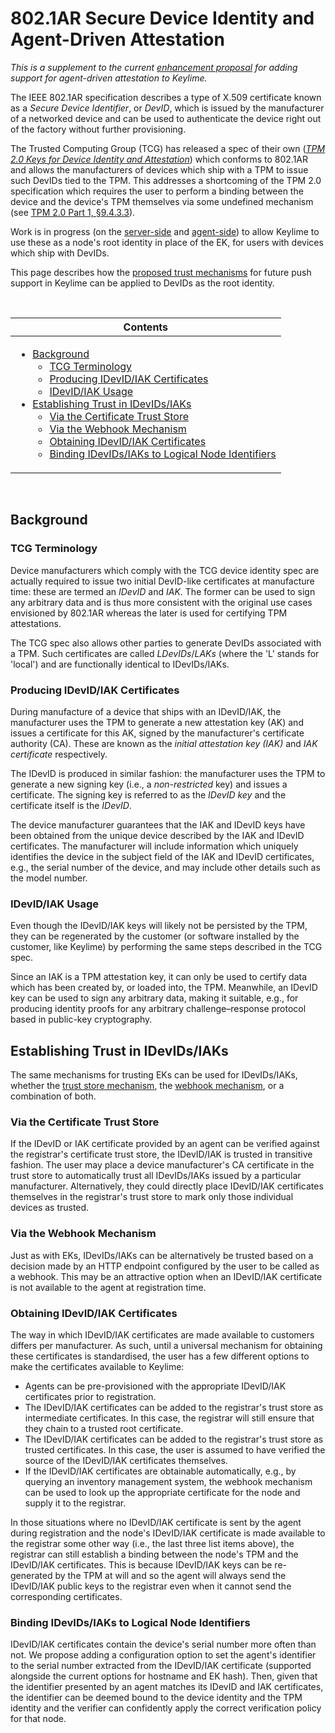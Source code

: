 # 802.1AR Secure Device Identity and Agent-Driven Attestation

_This is a supplement to the current [enhancement proposal](https://github.com/keylime/enhancements/issues/103) for adding support for agent-driven attestation to Keylime._

The IEEE 802.1AR specification describes a type of X.509 certificate known as a _Secure Device Identifier_, or _DevID_, which is issued by the manufacturer of a networked device and can be used to authenticate the device right out of the factory without further provisioning.

The Trusted Computing Group (TCG) has released a spec of their own ([_TPM 2.0 Keys for Device Identity and Attestation_](https://trustedcomputinggroup.org/wp-content/uploads/TPM-2p0-Keys-for-Device-Identity-and-Attestation_v1_r12_pub10082021.pdf)) which conforms to 802.1AR and allows the manufacturers of devices which ship with a TPM to issue such DevIDs tied to the TPM. This addresses a shortcoming of the TPM 2.0 specification which requires the user to perform a binding between the device and the device's TPM themselves via some undefined mechanism (see [TPM 2.0 Part 1, §9.4.3.3](https://trustedcomputinggroup.org/wp-content/uploads/TPM-Rev-2.0-Part-1-Architecture-01.07-2014-03-13.pdf#%5B%7B%22num%22%3A466%2C%22gen%22%3A0%7D%2C%7B%22name%22%3A%22XYZ%22%7D%2C70%2C698%2C0%5D)).

Work is in progress (on the [server-side](https://github.com/keylime/keylime/pull/1416) and [agent-side](https://github.com/keylime/rust-keylime/pull/608)) to allow Keylime to use these as a node's root identity in place of the EK, for users with devices which ship with DevIDs.

This page describes how the [proposed trust mechanisms](https://gist.github.com/stringlytyped/367dd6cd29141f4f97b142035203b12a#proposed-trust-mechanisms) for future push support in Keylime can be applied to DevIDs as the root identity.

<br>

<table>
<thead><tr>
    <th>Contents</th>
</tr></thead>
<tbody><tr><td>

- [Background](#background)
    - [TCG Terminology](#tcg-terminology)
    - [Producing IDevID/IAK Certificates](#producing-idevidiak-certificates)
    - [IDevID/IAK Usage](#long-term-keys)
- [Establishing Trust in IDevIDs/IAKs](#establishing-trust-in-idevidsiaks)
    - [Via the Certificate Trust Store](#via-the-certificate-trust-store)
    - [Via the Webhook Mechanism](#via-the-webhook-mechanism)
    - [Obtaining IDevID/IAK Certificates](#obtaining-idevidiak-certificates)
    - [Binding IDevIDs/IAKs to Logical Node Identifiers](#binding-idevidsiaks-to-logical-node-identifiers)

</td></tr></tbody></table>

<br>

## Background

### TCG Terminology

Device manufacturers which comply with the TCG device identity spec are actually required to issue two initial DevID-like certificates at manufacture time: these are termed an _IDevID_ and _IAK_. The former can be used to sign any arbitrary data and is thus more consistent with the original use cases envisioned by 802.1AR whereas the later is used for certifying TPM attestations.

The TCG spec also allows other parties to generate DevIDs associated with a TPM. Such certificates are called _LDevIDs_/_LAKs_ (where the 'L' stands for 'local') and are functionally identical to IDevIDs/IAKs.

### Producing IDevID/IAK Certificates

During manufacture of a device that ships with an IDevID/IAK, the manufacturer uses the TPM to generate a new attestation key (AK) and issues a certificate for this AK, signed by the manufacturer's certificate authority (CA). These are known as the _initial attestation key (IAK)_ and _IAK certificate_ respectively.

The IDevID is produced in similar fashion: the manufacturer uses the TPM to generate a new signing key (i.e., a _non-restricted_ key) and issues a certificate. The signing key is referred to as the _IDevID key_ and the certificate itself is the _IDevID_.

The device manufacturer guarantees that the IAK and IDevID keys have been obtained from the unique device described by the IAK and IDevID certificates. The manufacturer will include information which uniquely identifies the device in the subject field of the IAK and IDevID certificates, e.g., the serial number of the device, and may include other details such as the model number.

### IDevID/IAK Usage

Even though the IDevID/IAK keys will likely not be persisted by the TPM, they can be regenerated by the customer (or software installed by the customer, like Keylime) by performing the same steps described in the TCG spec.

Since an IAK is a TPM attestation key, it can only be used to certify data which has been created by, or loaded into, the TPM. Meanwhile, an IDevID key can be used to sign any arbitrary data, making it suitable, e.g., for producing identity proofs for any arbitrary challenge–response protocol based in public-key cryptography.


## Establishing Trust in IDevIDs/IAKs

The same mechanisms for trusting EKs can be used for IDevIDs/IAKs, whether the [trust store mechanism](https://gist.github.com/stringlytyped/367dd6cd29141f4f97b142035203b12a#certificate-trust-store), the [webhook mechanism](https://gist.github.com/stringlytyped/367dd6cd29141f4f97b142035203b12a#webhook-mechanism-for-custom-trust-decisions), or a combination of both.

### Via the Certificate Trust Store

If the IDevID or IAK certificate provided by an agent can be verified against the registrar's certificate trust store, the IDevID/IAK is trusted in transitive fashion. The user may place a device manufacturer's CA certificate in the trust store to automatically trust all IDevIDs/IAKs issued by a particular manufacturer. Alternatively, they could directly place IDevID/IAK certificates themselves in the registrar's trust store to mark only those individual devices as trusted.

### Via the Webhook Mechanism

Just as with EKs, IDevIDs/IAKs can be alternatively be trusted based on a decision made by an HTTP endpoint configured by the user to be called as a webhook. This may be an attractive option when an IDevID/IAK certificate is not available to the agent at registration time.

### Obtaining IDevID/IAK Certificates

The way in which IDevID/IAK certificates are made available to customers differs per manufacturer. As such, until a universal mechanism for obtaining these certificates is standardised, the user has a few different options to make the certificates available to Keylime:

- Agents can be pre-provisioned with the appropriate IDevID/IAK certificates prior to registration.
- The IDevID/IAK certificates can be added to the registrar's trust store as intermediate certificates. In this case, the registrar will still ensure that they chain to a trusted root certificate.
- The IDevID/IAK certificates can be added to the registrar's trust store as trusted certificates. In this case, the user is assumed to have verified the source of the IDevID/IAK certificates themselves.
- If the IDevID/IAK certificates are obtainable automatically, e.g., by querying an inventory management system, the webhook mechanism can be used to look up the appropriate certificate for the node and supply it to the registrar.

In those situations where no IDevID/IAK certificate is sent by the agent during registration and the node's IDevID/IAK certificate is made available to the registrar some other way (i.e., the last three list items above), the registrar can still establish a binding between the node's TPM and the IDevID/IAK certificates. This is because IDevID/IAK keys can be re-generated by the TPM at will and so the agent will always send the IDevID/IAK public keys to the registrar even when it cannot send the corresponding certificates.

### Binding IDevIDs/IAKs to Logical Node Identifiers

IDevID/IAK certificates contain the device's serial number more often than not. We propose adding a configuration option to set the agent's identifier to the serial number extracted from the IDevID/IAK certificate (supported alongside the current options for hostname and EK hash). Then, given that the identifier presented by an agent matches its IDevID and IAK certificates, the identifier can be deemed bound to the device identity and the TPM identity and the verifier can confidently apply the correct verification policy for that node.